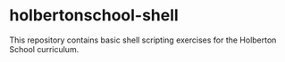 # holbertonschool-shell
This repository contains basic shell scripting exercises for the Holberton School curriculum.  
